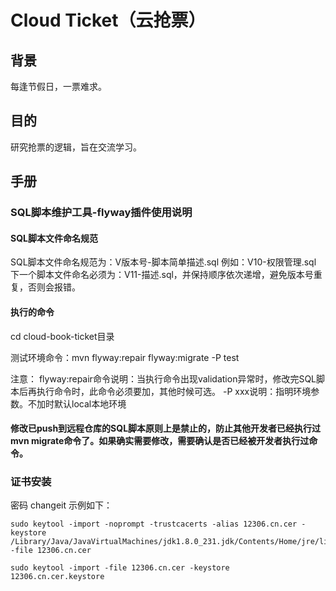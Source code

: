 # Cloud Ticket（云抢票）
## 背景
每逢节假日，一票难求。
## 目的
研究抢票的逻辑，旨在交流学习。
## 手册
### SQL脚本维护工具-flyway插件使用说明
#### SQL脚本文件命名规范
SQL脚本文件命名规范为：V版本号-脚本简单描述.sql
例如：V10-权限管理.sql
下一个脚本文件命名必须为：V11-描述.sql，并保持顺序依次递增，避免版本号重复，否则会报错。
#### 执行的命令
cd cloud-book-ticket目录

测试环境命令：mvn flyway:repair flyway:migrate -P test

注意：
flyway:repair命令说明：当执行命令出现validation异常时，修改完SQL脚本后再执行命令时，此命令必须要加，其他时候可选。
-P xxx说明：指明环境参数。不加时默认local本地环境
#### 修改已push到远程仓库的SQL脚本原则上是禁止的，防止其他开发者已经执行过mvn migrate命令了。如果确实需要修改，需要确认是否已经被开发者执行过命令。

### 证书安装
密码 changeit
示例如下：
```shell
sudo keytool -import -noprompt -trustcacerts -alias 12306.cn.cer -keystore /Library/Java/JavaVirtualMachines/jdk1.8.0_231.jdk/Contents/Home/jre/lib/security/cacerts -file 12306.cn.cer
```
```shell
sudo keytool -import -file 12306.cn.cer -keystore 12306.cn.cer.keystore
```

